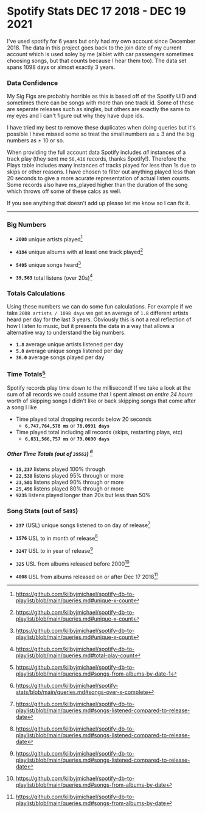 # Spotify Stats DEC 17 2018 - DEC 19 2021

I've used spotify for 6 years but only had my own account since December 2018. The data in this project goes back to the join date of my current account which is used soley by me (albiet with car passengers sometimes choosing songs, but that counts because I hear them too). The data set spans 1098 days or almost exactly 3 years.

### Data Confidence 

My Sig Figs are probably horrible as this is based off of the Spotify UID and sometimes there can be songs with more than one track id. Some of these are seperate releases such as singles, but others are exactly the same to my eyes and I can't figure out why they have dupe ids. 

I have tried my best to remove these duplicates when doing queries but it's possible I have missed some so treat the small numbers as ± 3 and the big numbers as ± 10 or so.

When providing the full account data Spotify includes _all_ instances of a track play (they sent me `56,416` records, thanks Spotify!). Therefore the Plays table includes many instances of tracks played for less than 1s due to skips or other reasons. I have chosen to filter out anything played less than 20 seconds to give a more acurate representation of actual listen counts. Some records also have ms_played higher than the duration of the song which throws off some of these calcs as well.

If you see anything that doesn't add up please let me know so I can fix it.

------

### Big Numbers

+ **`2008`** unique artists played[^uniqueX]

+ **`4184`** unique albums with at least one track played[^uniqueX]

+ **`5495`** unique songs heard[^uniqueX]

+ **`39,563`** total listens (over 20s)[^playcount]

### Totals Calculations

Using these numbers we can do some fun calculations. For example if we take `2008 artists / 1098 days` we get an average of `1.8` different artists heard per day for the last 3 years. Obviously this is not a real reflection of how I listen to music, but it presents the data in a way that allows a alternative way to understand the big numbers.

+ **`1.8`** average unique artists listened per day
+ **`5.0`** average unique songs listened per day
+ **`36.0`** average songs played per day

### Time Totals[^msquery]

Spotify records play time down to the millisecond! If we take a look at the sum of all records we could assume that I spent almost _an entire 24 hours_ worth of skipping songs I didn't like or back skipping songs that come after a song I like

+ Time played total dropping records below 20 seconds
  + **`6,747,764,578 ms`** or **`78.0991 days`**
+ Time played total including all records (skips, restarting plays, etc)
  + **`6,831,566,757 ms`** or **`79.0690 days`**

##### Other Time Totals (out of `39563`) [^msx%]
+ **`15,237`** listens played 100% through
+ **`22,530`** listens played 95% through or more
+ **`23,581`** listens played 90% through or more
+ **`25,496`** listens played 80% through or more
+ **`9235`** listens played longer than 20s but less than 50%


### Song Stats (out of `5495`)

+ **`237`** (USL) unique songs listened to on day of release[^reldate]

+ **`1576`** USL to in month of release[^reldate]

+ **`3247`** USL to in year of release[^reldate]

+ **`325`**  USL from albums released before 2000[^byXdate]

+ **`4008`** USL from albums released on or after Dec 17 2018[^byXdate]














[^playcount]: https://github.com/kilbyjmichael/spotify-db-to-playlist/blob/main/queries.md#total-play-count
[^reldate]: https://github.com/kilbyjmichael/spotify-db-to-playlist/blob/main/queries.md#songs-listened-compared-to-release-date
[^uniqueX]: https://github.com/kilbyjmichael/spotify-db-to-playlist/blob/main/queries.md#unique-x-count
[^byXdate]: https://github.com/kilbyjmichael/spotify-db-to-playlist/blob/main/queries.md#songs-from-albums-by-date
[^msquery]: https://github.com/kilbyjmichael/spotify-db-to-playlist/blob/main/queries.md#songs-from-albums-by-date-1
[^msx%]: https://github.com/kilbyjmichael/spotify-stats/blob/main/queries.md#songs-over-x-complete


